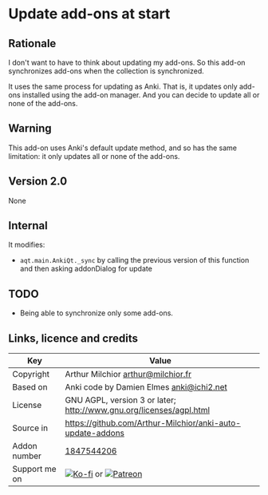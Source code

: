 # Update add-ons at start
## Rationale
I don't want to have to think about updating my add-ons. So this
add-on synchronizes add-ons when the collection is synchronized.

It uses the same process for updating as Anki. That is, it updates
only add-ons installed using the add-on manager. And you can decide to
update all or none of the add-ons.

## Warning
This add-on uses Anki's default update method, and so has the same limitation:
it only updates all or none of the add-ons.

## Version 2.0
None

## Internal
It modifies:
* `aqt.main.AnkiQt._sync` by calling the previous version of this
  function and then asking addonDialog for update

## TODO
* Being able to synchronize only some add-ons.

## Links, licence and credits

Key         |Value
------------|-------------------------------------------------------------------
Copyright   | Arthur Milchior <arthur@milchior.fr>
Based on    | Anki code by Damien Elmes <anki@ichi2.net>
License     | GNU AGPL, version 3 or later; http://www.gnu.org/licenses/agpl.html
Source in   | https://github.com/Arthur-Milchior/anki-auto-update-addons
Addon number| [1847544206](https://ankiweb.net/shared/info/1847544206)
Support me on| [![Ko-fi](https://ko-fi.com/img/Kofi_Logo_Blue.svg)](Ko-fi.com/arthurmilchior) or [![Patreon](http://www.milchior.fr/patreon.png)](https://www.patreon.com/bePatron?u=146206)
